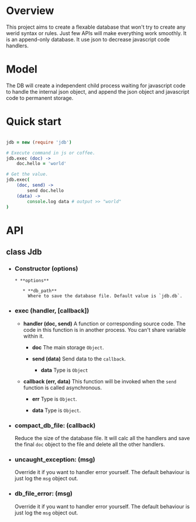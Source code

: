 # Overview

This project aims to create a flexable database that won't try to create any werid syntax or rules.
Just few APIs will make everything work smoothly. It is an append-only database.
It use json to decrease javascript code handlers.


# Model

The DB will create a independent child process waiting for javascript code to handle the internal json
object, and append the json object and javascript code to permanent storage.

# Quick start

```coffeescript

jdb = new (require 'jdb')

# Execute command in js or coffee.
jdb.exec (doc) ->
	doc.hello = 'world'

# Get the value.
jdb.exec(
	(doc, send) ->
		send doc.hello
	(data) ->
		console.log data # output >> "world"
)

```

# API

## class Jdb

* ### Constructor (options)

      * **options**

         * **db_path**
           Where to save the database file. Default value is `jdb.db`.

* ### exec (handler, [callback])

  * **handler (doc, send)**
    A function or corresponding source code.
    The code in this function is in another process.
    You can't share variable within it.

      * **doc**
        The main storage `Object`.

      * **send (data)**
        Send data to the `callback`.

         * **data**
           Type is `Object`

  * **callback (err, data)**
    This function will be invoked when the `send` function is called asynchronous.

      * **err**
        Type is `Object`.

      * **data**
        Type is `Object`.



* ### compact_db_file: (callback)

  Reduce the size of the database file. It will calc all the handlers and save the final `doc` object to the file and delete all the other handlers.

* ### uncaught_exception: (msg)
  Override it if you want to handler error yourself. The default behaviour is just log the `msg` object out.

* ### db_file_error: (msg)
  Override it if you want to handler error yourself. The default behaviour is just log the `msg` object out.
